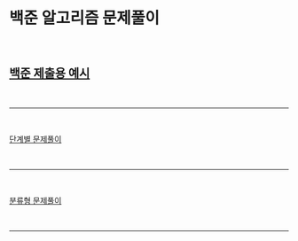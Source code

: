 # 백준 알고리즘 문제풀이

<br/>

## [백준 제출용 예시](https://github.com/O-h-y-o/TIL/blob/master/baekJoon/algoEx.js)

<br/><hr/><br/>

[단계별 문제풀이](https://github.com/O-h-y-o/TIL/tree/master/baekJoon/단계별%20문제)

<br/><hr/><br/>

[분류형 문제풀이](https://github.com/O-h-y-o/TIL/tree/master/baekJoon)

<br/><hr/><br/>
